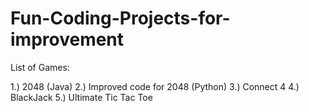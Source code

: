 # Fun-Coding-Projects-for-improvement

List of Games:

1.) 2048 (Java)
2.) Improved code for 2048 (Python)
3.) Connect 4
4.) BlackJack
5.) Ultimate Tic Tac Toe
